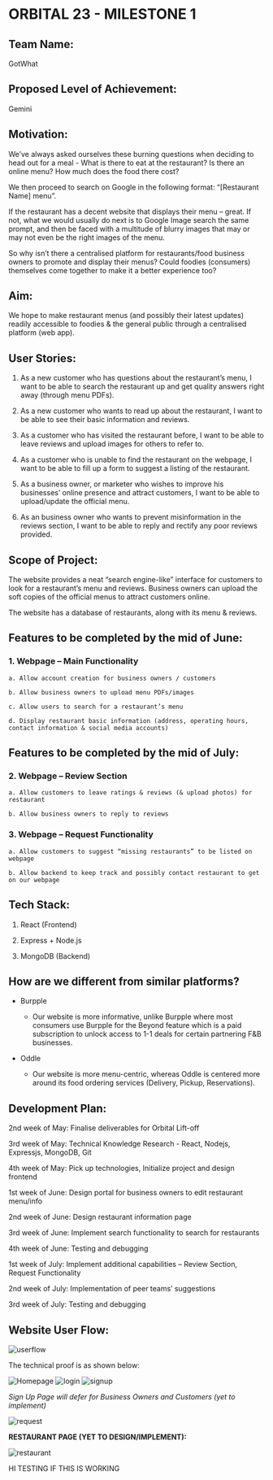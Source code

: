﻿# **ORBITAL 23 - MILESTONE 1**

## **Team Name:**

GotWhat

## **Proposed Level of Achievement:**

Gemini

## **Motivation:**

We’ve always asked ourselves these burning questions when deciding to head out for a meal - What is there to eat at the restaurant? Is there an online menu? How much does the food there cost?

We then proceed to search on Google in the following format: “[Restaurant Name] menu”.

If the restaurant has a decent website that displays their menu – great. If not, what we would usually do next is to Google Image search the same prompt, and then be faced with a multitude of blurry images that may or may not even be the right images of the menu.

So why isn’t there a centralised platform for restaurants/food business owners to promote and display their menus? Could foodies (consumers) themselves come together to make it a better experience too?

## **Aim:**

We hope to make restaurant menus (and possibly their latest updates) readily accessible to foodies & the general public through a centralised platform (web app).

## **User Stories:**

1. As a new customer who has questions about the restaurant’s menu, I want to be able to
   search the restaurant up and get quality answers right away (through menu PDFs).

2. As a new customer who wants to read up about the restaurant, I want to be able to see their basic
   information and reviews.

3. As a customer who has visited the restaurant before, I want to be able to leave reviews
   and upload images for others to refer to.

4. As a customer who is unable to find the restaurant on the webpage, I want to be able to fill
   up a form to suggest a listing of the restaurant.

5. As a business owner, or marketer who wishes to improve his businesses’ online presence
   and attract customers, I want to be able to upload/update the official menu.

6. As an business owner who wants to prevent misinformation in the reviews section, I want
   to be able to reply and rectify any poor reviews provided.

## **Scope of Project:**

The website provides a neat “search engine-like” interface for customers to look for a restaurant’s menu and reviews. Business owners can upload the soft copies of the official menus to attract customers online.

The website has a database of restaurants, along with its menu & reviews.

## **Features to be completed by the mid of June:**

### 1. Webpage – Main Functionality

    a. Allow account creation for business owners / customers

    b. Allow business owners to upload menu PDFs/images

    c. Allow users to search for a restaurant’s menu

    d. Display restaurant basic information (address, operating hours, contact information & social media accounts)

## **Features to be completed by the mid of July:**

### 2. Webpage – Review Section

    a. Allow customers to leave ratings & reviews (& upload photos) for restaurant

    b. Allow business owners to reply to reviews

### 3. Webpage – Request Functionality

    a. Allow customers to suggest “missing restaurants” to be listed on webpage

    b. Allow backend to keep track and possibly contact restaurant to get on our webpage

## **Tech Stack:**

1. React (Frontend)

2. Express + Node.js

3. MongoDB (Backend)

## **How are we different from similar platforms?**

- Burpple

  - Our website is more informative, unlike Burpple where most consumers use Burpple for the Beyond feature which is a paid subscription to unlock access to 1-1 deals for certain partnering F&B businesses.

- Oddle

  - Our website is more menu-centric, whereas Oddle is centered more around its food ordering services (Delivery, Pickup, Reservations).

## **Development Plan:**

2nd week of May: Finalise deliverables for Orbital Lift-off

3rd week of May: Technical Knowledge Research - React, Nodejs, Expressjs, MongoDB, Git

4th week of May: Pick up technologies, Initialize project and design frontend

1st week of June: Design portal for business owners to edit restaurant menu/info

2nd week of June: Design restaurant information page

3rd week of June: Implement search functionality to search for restaurants

4th week of June: Testing and debugging

1st week of July: Implement additional capabilities – Review Section, Request Functionality

2nd week of July: Implementation of peer teams’ suggestions

3rd week of July: Testing and debugging

## **Website User Flow:**

<img src="web userflow.png" alt="userflow"/>

The technical proof is as shown below:

<img src="home.png" alt="Homepage"/>

<img src="login.png" alt="login"/>

<img src="signup.png" alt="signup"/>

_Sign Up Page will defer for Business Owners and Customers (yet to implement)_

<img src="request.png" alt="request"/>

**RESTAURANT PAGE (YET TO DESIGN/IMPLEMENT):**

<img src="restaurant.png" alt="restaurant"/>

HI TESTING IF THIS IS WORKING
